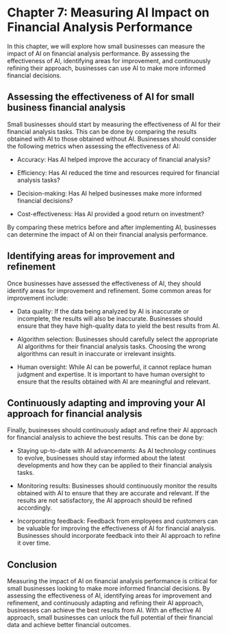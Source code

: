 Chapter 7: Measuring AI Impact on Financial Analysis Performance
================================================================

In this chapter, we will explore how small businesses can measure the impact of AI on financial analysis performance. By assessing the effectiveness of AI, identifying areas for improvement, and continuously refining their approach, businesses can use AI to make more informed financial decisions.

Assessing the effectiveness of AI for small business financial analysis
-----------------------------------------------------------------------

Small businesses should start by measuring the effectiveness of AI for their financial analysis tasks. This can be done by comparing the results obtained with AI to those obtained without AI. Businesses should consider the following metrics when assessing the effectiveness of AI:

* Accuracy: Has AI helped improve the accuracy of financial analysis?

* Efficiency: Has AI reduced the time and resources required for financial analysis tasks?

* Decision-making: Has AI helped businesses make more informed financial decisions?

* Cost-effectiveness: Has AI provided a good return on investment?

By comparing these metrics before and after implementing AI, businesses can determine the impact of AI on their financial analysis performance.

Identifying areas for improvement and refinement
------------------------------------------------

Once businesses have assessed the effectiveness of AI, they should identify areas for improvement and refinement. Some common areas for improvement include:

* Data quality: If the data being analyzed by AI is inaccurate or incomplete, the results will also be inaccurate. Businesses should ensure that they have high-quality data to yield the best results from AI.

* Algorithm selection: Businesses should carefully select the appropriate AI algorithms for their financial analysis tasks. Choosing the wrong algorithms can result in inaccurate or irrelevant insights.

* Human oversight: While AI can be powerful, it cannot replace human judgment and expertise. It is important to have human oversight to ensure that the results obtained with AI are meaningful and relevant.

Continuously adapting and improving your AI approach for financial analysis
---------------------------------------------------------------------------

Finally, businesses should continuously adapt and refine their AI approach for financial analysis to achieve the best results. This can be done by:

* Staying up-to-date with AI advancements: As AI technology continues to evolve, businesses should stay informed about the latest developments and how they can be applied to their financial analysis tasks.

* Monitoring results: Businesses should continuously monitor the results obtained with AI to ensure that they are accurate and relevant. If the results are not satisfactory, the AI approach should be refined accordingly.

* Incorporating feedback: Feedback from employees and customers can be valuable for improving the effectiveness of AI for financial analysis. Businesses should incorporate feedback into their AI approach to refine it over time.

Conclusion
----------

Measuring the impact of AI on financial analysis performance is critical for small businesses looking to make more informed financial decisions. By assessing the effectiveness of AI, identifying areas for improvement and refinement, and continuously adapting and refining their AI approach, businesses can achieve the best results from AI. With an effective AI approach, small businesses can unlock the full potential of their financial data and achieve better financial outcomes.
